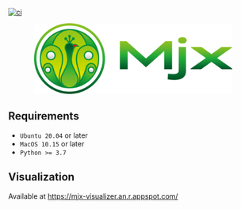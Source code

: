 [![ci](https://github.com/mjx-project/mjx/actions/workflows/ci.yml/badge.svg)](https://github.com/mjx-project/mjx/actions/workflows/ci.yml)

<p align="center">
<img src="icons/1500w/png/color1/2-1_p1500.png" alt="mjx" width="400"/>
</p>

## Requirements

- `Ubuntu 20.04` or later
- `MacOS 10.15` or later <!-- <filesystem> requires macos-10.15 -->
- `Python >= 3.7` <!-- importlib requires 3.7 -->

## Visualization

Available at https://mjx-visualizer.an.r.appspot.com/
